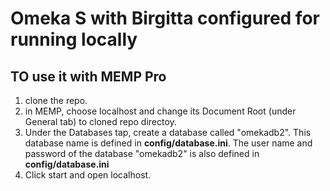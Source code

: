 # Omeka S with Birgitta configured for running locally

## TO use it with MEMP Pro
1. clone the repo.
2. in MEMP, choose localhost and change its Document Root (under General tab) to cloned repo directoy.
4. Under the Databases tap, create a database called "omekadb2". This database name is defined in **config/database.ini**. The user name and password of the database "omekadb2" is also defined in **config/database.ini**
5. Click start and open localhost.
